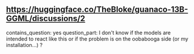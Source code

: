 ## https://huggingface.co/TheBloke/guanaco-13B-GGML/discussions/2

contains_question: yes
question_part: I don't know if the models are intended to react like this or if the problem is on the oobabooga side (or my installation...) ?